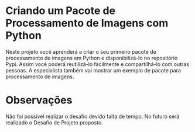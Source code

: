 # Criando um Pacote de Processamento de Imagens com Python
Neste projeto você aprenderá a criar o seu primeiro pacote de processamento de imagens em Python e disponibilizá-lo no repositório Pypi. Assim você poderá reutilizá-lo facilmente e compartilhá-lo com outras pessoas. A especialista também vai mostrar um exemplo de pacote para processamento de imagens.
# Observações
Não foi possível realizar o desafio devido falta de tempo. No futuro será realizado o Desafio de Projeto proposto.
